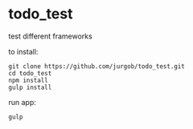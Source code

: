 todo_test
=========

test different frameworks

to install:
```
git clone https://github.com/jurgob/todo_test.git
cd todo_test
npm install
gulp install
```
run app:
```
gulp
```


